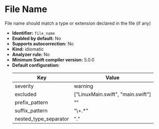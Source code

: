 # File Name

File name should match a type or extension declared in the file (if any)

* **Identifier:** `file_name`
* **Enabled by default:** No
* **Supports autocorrection:** No
* **Kind:** idiomatic
* **Analyzer rule:** No
* **Minimum Swift compiler version:** 5.0.0
* **Default configuration:**
  <table>
  <thead>
  <tr><th>Key</th><th>Value</th></tr>
  </thead>
  <tbody>
  <tr>
  <td>
  severity
  </td>
  <td>
  warning
  </td>
  </tr>
  <tr>
  <td>
  excluded
  </td>
  <td>
  [&quot;LinuxMain.swift&quot;, &quot;main.swift&quot;]
  </td>
  </tr>
  <tr>
  <td>
  prefix_pattern
  </td>
  <td>
  &quot;&quot;
  </td>
  </tr>
  <tr>
  <td>
  suffix_pattern
  </td>
  <td>
  &quot;\+.*&quot;
  </td>
  </tr>
  <tr>
  <td>
  nested_type_separator
  </td>
  <td>
  &quot;.&quot;
  </td>
  </tr>
  </tbody>
  </table>